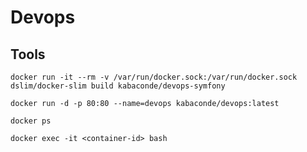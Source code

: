 # Devops

## Tools

```shell
docker run -it --rm -v /var/run/docker.sock:/var/run/docker.sock dslim/docker-slim build kabaconde/devops-symfony
```

```shell
docker run -d -p 80:80 --name=devops kabaconde/devops:latest
```

```shell
docker ps
```

```shell
docker exec -it <container-id> bash
```
